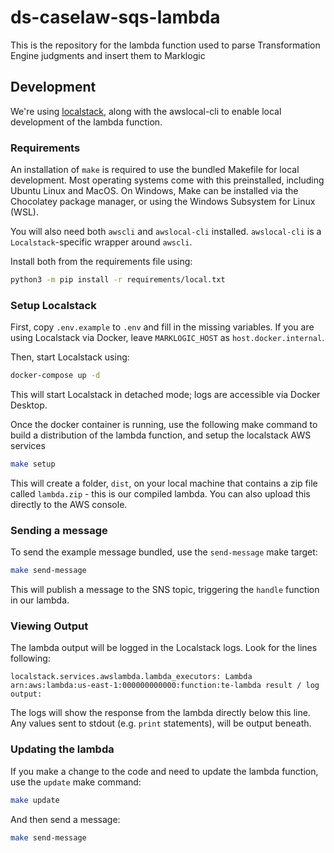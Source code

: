 # ds-caselaw-sqs-lambda

This is the repository for the lambda function used to parse Transformation Engine judgments and insert them to Marklogic

## Development

We're using [localstack](https://github.com/localstack/localstack), along with the awslocal-cli to enable local development of the lambda function.

### Requirements

An installation of `make` is required to use the bundled Makefile for local development. Most operating systems come with this preinstalled, including Ubuntu Linux and MacOS. On Windows, Make can be installed via the Chocolatey package manager, or using the Windows Subsystem for Linux (WSL).

You will also need both `awscli` and `awslocal-cli` installed. `awslocal-cli` is a `Localstack`-specific wrapper around `awscli`.

Install both from the requirements file using:

```bash
python3 -m pip install -r requirements/local.txt
```

### Setup Localstack

First, copy `.env.example` to `.env` and fill in the missing variables. If you are using Localstack via Docker, leave `MARKLOGIC_HOST` as `host.docker.internal`.

Then, start Localstack using:

```bash
docker-compose up -d
```

This will start Localstack in detached mode; logs are accessible via Docker Desktop.

Once the docker container is running, use the following make command to build a distribution of the lambda function, and setup the localstack AWS services

```bash
make setup
```

This will create a folder, `dist`, on your local machine that contains a zip file called `lambda.zip` - this is our compiled lambda. You can also upload this directly to the AWS console.

### Sending a message

To send the example message bundled, use the `send-message` make target:

```bash
make send-message
```

This will publish a message to the SNS topic, triggering the `handle` function in our lambda.

### Viewing Output

The lambda output will be logged in the Localstack logs. Look for the lines following:

```
localstack.services.awslambda.lambda_executors: Lambda arn:aws:lambda:us-east-1:000000000000:function:te-lambda result / log output:
```

The logs will show the response from the lambda directly below this line. Any values sent to stdout (e.g. `print` statements), will be output beneath.


### Updating the lambda

If you make a change to the code and need to update the lambda function, use the `update` make command:

```bash
make update
```

And then send a message:

```bash
make send-message
```

